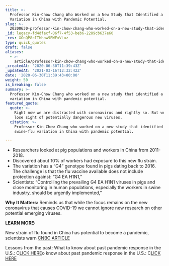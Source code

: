 ```yaml
---
title: >-
  Professor Kin-Chow Chang Who Worked on a New Study that Identified a Swine-Flu
  Variation in China with Pandemic Potential.
slug: >-
  20200630-professor-kin-chow-chang-who-worked-on-a-new-study-that-identified-a-swine-flu-variation-in-china-with-pandemic-potential
_id: legacy-fd4dfacf-06f7-4f53-beb6-2289cb637e60
_rev: XOnQP8cIThhnw9BWFxVLuz
type: quick_quotes
draft: false
aliases:
  - >-
    article/professor-kin-chow-chang-who-worked-on-a-new-study-that-identified-a-swine-flu-variation-in-china-with-pandemic-potential/
_createdAt: '2020-06-30T11:39:43Z'
_updatedAt: '2021-03-16T12:32:42Z'
date: '2020-06-30T11:39:43+00:00'
weight: 50
is_breaking: false
summary: >-
  Professor Kin-Chow Chang who worked on a new study that identified a swine-flu
  variation in China with pandemic potential.
featured_quote:
  quote: >-
    Right now we are distracted with coronavirus and rightly so. But we must not
    lose sight of potentially dangerous new viruses.
  citation: >-
    Professor Kin-Chow Chang who worked on a new study that identified a
    swine-flu variation in China with pandemic potential.

---
```

* Researchers looked at pig populations and workers in China from 2011-2018.
* Discovered about 10% of workers had exposure to this new flu strain.
* The variation has a “G4” genotype found in pigs dating back to 2016. The challenge is that the flu vaccine available does not include protection against: “G4 EA H1N1,”
* Scientists: “Controlling the prevailing G4 EA H1N1 viruses in pigs and close monitoring in human populations, especially the workers in swine industry, should be urgently implemented,”

**Why It Matters:** Reminds us that while the focus remains on the new coronavirus that causes COVID-19 we cannot ignore new research on other potential emerging viruses.

**LEARN MORE:**

New strain of flu found in China has potential to become a pandemic, scientists warn [CNBC ARTICLE](https://www.cnbc.com/2020/06/30/new-strain-of-flu-in-china-has-pandemic-potential-scientists-warns.html)

Lessons from the past: What to know about past pandemic response in the U.S.: C[LICK HERE](https://smarthernews.com/comparing-the-flu-response/)o know about past pandemic response in the U.S.: C[LICK HERE](https://smarthernews.com/comparing-the-flu-response/)